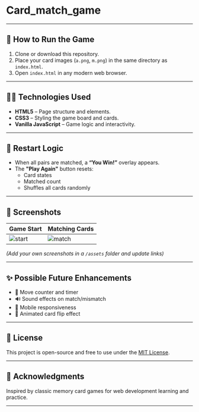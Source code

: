 # Card_match_game


---

## 🚀 How to Run the Game

1. Clone or download this repository.
2. Place your card images (`a.png`, `m.png`) in the same directory as `index.html`.
3. Open `index.html` in any modern web browser.

---

## 🧑‍💻 Technologies Used

- **HTML5** – Page structure and elements.
- **CSS3** – Styling the game board and cards.
- **Vanilla JavaScript** – Game logic and interactivity.

---

## 🔁 Restart Logic

- When all pairs are matched, a **“You Win!”** overlay appears.
- The **"Play Again"** button resets:
  - Card states
  - Matched count
  - Shuffles all cards randomly

---

## 📸 Screenshots

| Game Start | Matching Cards |
|------------|----------------|
| ![start](assets/a.png) | ![match](assets/m.png) | 

*(Add your own screenshots in a `/assets` folder and update links)*

---

## ✨ Possible Future Enhancements

- 🔢 Move counter and timer
- 🔊 Sound effects on match/mismatch
- 📱 Mobile responsiveness
- 🎨 Animated card flip effect

---

## 📜 License

This project is open-source and free to use under the [MIT License](LICENSE).

---

## 🙌 Acknowledgments

Inspired by classic memory card games for web development learning and practice.

---
